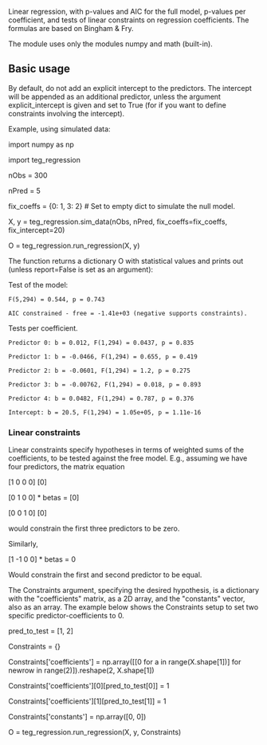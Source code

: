 Linear regression, with p-values and AIC for the full model, p-values per coefficient, and tests of linear constraints on regression coefficients. The formulas are based on Bingham & Fry.

The module uses only the modules numpy and math (built-in).

## Basic usage

By default, do not add an explicit intercept to the predictors. The intercept will be appended as an additional predictor, unless the argument explicit_intercept is given and set to True (for if you want to define constraints involving the intercept).

Example, using simulated data:

import numpy as np

import teg_regression

nObs = 300

nPred = 5

fix_coeffs = {0: 1, 3: 2} # Set to empty dict to simulate the null model.

X, y = teg_regression.sim_data(nObs, nPred, fix_coeffs=fix_coeffs, fix_intercept=20)

O = teg_regression.run_regression(X, y)

The function returns a dictionary O with statistical values and prints out (unless report=False is set as an argument):

Test of the model:

	F(5,294) = 0.544, p = 0.743

	AIC constrained - free = -1.41e+03 (negative supports constraints).

Tests per coefficient.

	Predictor 0: b = 0.012, F(1,294) = 0.0437, p = 0.835

	Predictor 1: b = -0.0466, F(1,294) = 0.655, p = 0.419

	Predictor 2: b = -0.0601, F(1,294) = 1.2, p = 0.275

	Predictor 3: b = -0.00762, F(1,294) = 0.018, p = 0.893

	Predictor 4: b = 0.0482, F(1,294) = 0.787, p = 0.376

	Intercept: b = 20.5, F(1,294) = 1.05e+05, p = 1.11e-16

### Linear constraints

Linear constraints specify hypotheses in terms of weighted sums of the coefficients, to be tested against the free model. E.g., assuming we have four predictors, the matrix equation

[1 0 0 0]           [0]

[0 1 0 0] * betas = [0]

[0 0 1 0]           [0]

would constrain the first three predictors to be zero.

Similarly,

[1 -1 0 0] * betas = 0

Would constrain the first and second predictor to be equal.

The Constraints argument, specifying the desired hypothesis, is a dictionary with the "coefficients" matrix, as a 2D array, and the "constants" vector, also as an array. The example below shows the Constraints setup to set two specific predictor-coefficients to 0.

pred_to_test = [1, 2]

Constraints = {}

Constraints['coefficients'] = np.array([[0 for a in range(X.shape[1])] for newrow in range(2)]).reshape(2, X.shape[1])

Constraints['coefficients'][0][pred_to_test[0]] = 1

Constraints['coefficients'][1][pred_to_test[1]] = 1

Constraints['constants'] = np.array([0, 0])

O = teg_regression.run_regression(X, y, Constraints)
